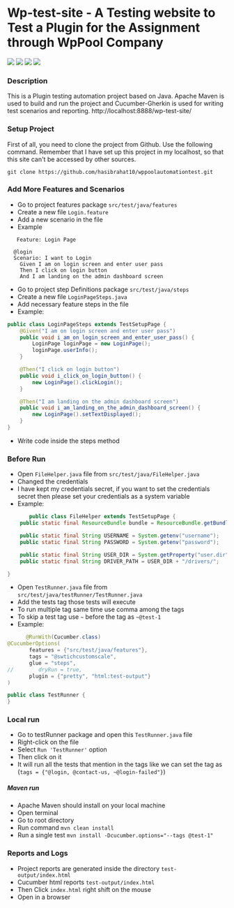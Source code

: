 # Wp-test-site - A Testing website to Test a Plugin for the Assignment through WpPool Company

[![](https://img.shields.io/badge/Java-1.8.0-brightgreen)]() [![](https://img.shields.io/badge/Maven-11-brightgreen)]()  [![](https://img.shields.io/badge/Cucumber-Latest-brightgreen)]() [![](https://img.shields.io/badge/IntelliJ%20IDEA-2021.2-brightgreen)]()

### Description

This is a  Plugin testing automation project based on Java. Apache Maven is used to build and run the
project and Cucumber-Gherkin is used for writing test scenarios and reporting. http://localhost:8888/wp-test-site/

### Setup Project

First of all, you need to clone the project from Github. Use the following command. Remember that I have set up this project in my localhost, so that this site can't be accessed by other sources. 

```command line
git clone https://github.com/hasibrahat10/wppoolautomationtest.git 
```

### Add More Features and Scenarios

- Go to project features package `src/test/java/features`
- Create a new file `Login.feature`
- Add a new scenario in the file
- Example

```gherkin
   Feature: Login Page

  @login
  Scenario: I want to Login
    Given I am on login screen and enter user pass
    Then I click on login button
    And I am landing on the admin dashboard screen
```

- Go to project step Definitions package `src/test/java/steps`
- Create a new file `LoginPageSteps.java`
- Add necessary feature steps in the file
- Example:

```java
public class LoginPageSteps extends TestSetupPage {
    @Given("I am on login screen and enter user pass")
    public void i_am_on_login_screen_and_enter_user_pass() {
        LoginPage loginPage = new LoginPage();
        loginPage.userInfo();
    }

    @Then("I click on login button")
    public void i_click_on_login_button() {
        new LoginPage().clickLogin();
    }

    @Then("I am landing on the admin dashboard screen")
    public void i_am_landing_on_the_admin_dashboard_screen() {
        new LoginPage().setTextDisplayed();
    }
}
```

- Write code inside the steps method

### Before Run

- Open `FileHelper.java` file from `src/test/java/FileHelper.java`
- Changed the credentials
- I have kept my credentials secret, if you want to set the credentials secret then please set your credentials as a system variable
- Example:

```java
       public class FileHelper extends TestSetupPage {
    public static final ResourceBundle bundle = ResourceBundle.getBundle("config");

    public static final String USERNAME = System.getenv("username");
    public static final String PASSWORD = System.getenv("password");

    public static final String USER_DIR = System.getProperty("user.dir");
    public static final String DRIVER_PATH = USER_DIR + "/drivers/";

}
```

- Open `TestRunner.java` file from `src/test/java/testRunner/TestRunner.java`
- Add the tests tag those tests will execute
- To run multiple tag same time use comma among the tags
- To skip a test tag use `~` before the tag as `~@test-1`
- Example:

 ```java
       @RunWith(Cucumber.class)
@CucumberOptions(
        features = {"src/test/java/features"},
        tags = "@swtichcustomscale",
        glue = "steps",
//        dryRun = true,
        plugin = {"pretty", "html:test-output"}
)

public class TestRunner {
}
```

### Local run

- Go to testRunner package and open this `TestRunner.java` file
- Right-click on the file
- Select `Run 'TestRunner'` option
- Then click on it
- It will run all the tests that mention in the tags like we can set the tag as (`tags = {"@login, @contact-us, ~@login-failed"}`)

##### Maven run

- Apache Maven should install on your local machine
- Open terminal
- Go to root directory
- Run command `mvn clean install `
- Run a single test `mvn install -Dcucumber.options="--tags @test-1"`

### Reports and Logs

- Project reports are generated inside the directory `test-output/index.html`
- Cucumber html reports `test-output/index.html`
- Then Click `index.html` right shift on the mouse
- Open in a browser


